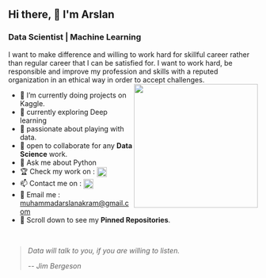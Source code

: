 ## Hi there, 👋  I'm Arslan
### Data Scientist | Machine Learning 

I want to make difference and willing to work hard for skillful career rather than regular career that I can be satisfied for. I want to work hard, be responsible and improve my profession and skills with a reputed organization in an ethical way in order to accept challenges.
<br>
<img align='right' src="https://analyticsindiamag.com/wp-content/uploads/2018/12/developer-dribbble.gif" width="250">
- 🔭 I’m currently doing projects on Kaggle.
- 🌱 currently exploring Deep learning
- 👯 passionate about playing with data. 
- 🤔 open to collaborate for any **Data Science** work.
- 💬 Ask me about Python
- :trophy: Check my work on : [<img src="https://upload.wikimedia.org/wikipedia/commons/7/7c/Kaggle_logo.png" height="20em" align="center" alt="Follow Arslan on Linkedin"/>](https://www.kaggle.com/muhammadarslanakram)
- 📫 Contact me on : [<img src="https://img.shields.io/badge/LinkedIn-0077B5?style=for-the-badge&logo=linkedin&logoColor=white" height="20em" align="center" alt="Follow Arslan on Linkedin"/>](https://www.linkedin.com/in/arslanakram1/)
- :email: Email me : [muhammadarslanakram@gmail.com](muhammadarslanakram@gmail.com)
- 📌 Scroll down to see my **Pinned Repositories**.
<br>

> *Data will talk to you, if you are willing to listen.*
>
> -- <cite>Jim Bergeson</cite>
